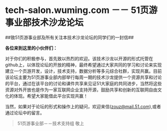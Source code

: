 tech-salon.wuming.com －－ 51页游事业部技术沙龙论坛
=====================

##致51页游事业部及所有关注本技术沙龙论坛的同学们的一封信##

**各位来到这里的小伙伴们：**

  对于你们的积极参与，首先致以热烈的欢迎。该技术沙龙以开源的形式托管在github上，以体现论坛的开放的精神，最终希望通过大家共同的学习和讨论来实现建立一个页游开发，设计，技术支持，数据分析等多元综合社群，实现共赢。目前该论坛主要为51页游事业部内部举行每周一期的技术沙龙提供一个资源共享和讨论的平台，通过在该平台的讨论和课件共享来见证51大家庭的共同进步，当然将这些资源对外开放也是作为一家互联网企业支持开源，鼓励共享和创新的互联网自由文化的体现。希望大家能借此平台实现共赢！
  
  当然，如果对于论坛的形式和操作上的疑问，欢迎来信([zouz@mail.51.com][1]),或者通过论坛中的留言。

> 51页游事业部－－技术支持组 敬上

[1]: mail:zouz@mail.51.com
